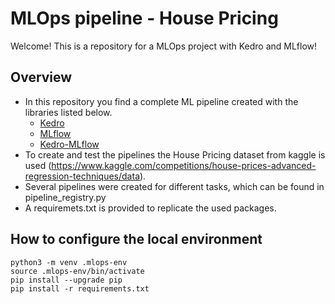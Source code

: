 # MLOps pipeline - House Pricing

Welcome! This is a repository for a MLOps project with Kedro and MLflow!

## Overview
- In this repository you find a complete ML pipeline created with the libraries listed below.
   - [Kedro](https://docs.kedro.org/en/stable/)
   - [MLflow](https://mlflow.org/docs/latest/index.html)
   - [Kedro-MLflow](https://kedro-mlflow.readthedocs.io/en/stable/)
- To create and test the pipelines the House Pricing dataset from kaggle is used (https://www.kaggle.com/competitions/house-prices-advanced-regression-techniques/data).
- Several pipelines were created for different tasks, which can be found in pipeline_registry.py
- A requiremets.txt is provided to replicate the used packages.

## How to configure the local environment

 ```
python3 -m venv .mlops-env
source .mlops-env/bin/activate
pip install --upgrade pip
pip install -r requirements.txt
 ```


